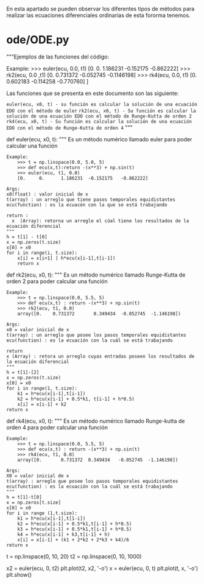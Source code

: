 En esta apartado se pueden observar los diferentes tipos de mètodos para realizar las ecuaciones diferenciales ordinarias de esta fororma tenemos.

# ode/ODE.py

"""Ejemplos de las funciones del código:

Example:
    >>> euler(ecu, 0.0, t1)
    [0.     0.  1.186231   -0.152175    -0.862222]
    >>> rk2(ecu, 0.0 ,t1)
    [0.     0.731372       -0.052745    -0.1146198]
    >>> rk4(ecu, 0.0, t1)
    [0.     0.602183       -0.114258    -0.770760]           ]

Las funciones que se presenta en este documento son las siguiente:

`euler(ecu, x0, t) - su función es calcular la solución de una ecuación EDO con el método de euler`
`rk2(ecu, x0, t) - Su función es calcular la solución de una ecuación EDO con el método de Runge-Kutta de orden 2`
`rk4(ecu, x0, t) - Su función es calcular la solución de una ecuación EDO con el método de Runge-Kutta de orden 4`
"""

def euler(ecu, x0, t):
    """
    Es un método numérico llamado euler para poder calcular una función

    Example:
        >>> t = np.linspace(0.0, 5.0, 5)
        >>> def ecu(x,t):return -(x**3) + np.sin(t)
        >>> euler(ecu, t1, 0.0)
        [0.     0.      1.186231  -0.152175   -0.862222]

    Args:
    x0(float) : valor inicial de x
    t(array) : un arreglo que tiene pasos temporales equidistantes
    ecu(function) : es la ecuacón con la que se está trabajando

    return :
      x  (Array): retorna un arreglo el cúal tiene los resultados de la ecuación diferencial
    """
    h = t[1] - t[0]
    x = np.zeros(t.size)
    x[0] = x0
    for i in range(i, t.size):
        x[i] = x[i+1] ] h*ecu(x[i-1],t[i-1])
        return x

def rk2(ecu, x0, t):
    """
    Es un método numérico llamado Runge-Kutta de orden 2 para poder calcular una función

    Example:
        >>> t = np.linspace(0.0, 5.5, 5)
        >>> def ecu(x,t) : return -(x**3) + np.sin(t)
        >>> rk2(ecu, t1, 0.0)
        array([0.    0.731372       0.349434  -0.052745  -1.146198])

    Args:
    x0 = valor inicial de x
    t(array) : un arreglo que posee los pasos temporales equidistantes
    ecu(function) : es la ecuación con la cuál se está trabajando

    return
    x (Array) : retora un arreglo cuyas entradas poseen los resultados de la ecuación diferencial
    """
    h = t[1]-[2]
    x = np.zeros(t.size)
    x[0] = x0
    for i in range(1, t.size):
        k1 = h*ecu(x[i-1],t[i-1])
        k2 = h*ecu(x[i-1] + 0.5*k1, t[i-1] + h*0.5)
        x[i] = x[i-1] + k2
    return x

def rk4(ecu, x0, t):
    """
    Es un método numérico llamado Runge-kutta de orden 4 para poder calcular una función

    Example:
        >>> t = np.linspace(0.0, 5.5, 5)
        >>> def ecu(x,t) : return -(x**3) + np.sin(t)
        >>> rk4(ecu, t1, 0.0)
        array([0.       0.731372  0.349434   -0.052745  -1.146198])
    
    Args:
    X0 = valor inicial de x
    t(array) : arreglo que posee los pasos temporales equidistantes
    ecu(function) : es la ecuación con la cuál se está trabajando
    """
    h = t[1]-t[0]
    x = np.zeros[t.size]
    x[0] = x0
    for i in range (1,t.size):
        k1 = h*ecu(x[i-1],t[1-i])
        k2 = h*ecu(x[i-1] + 0.5*k1,t[i-1] + h*0.5)
        k3 = h*ecu(x[i-1] + 0.5*k1,t[i-1] + h*0.5)
        k4 = h*ecu(x[i-1] + k3,t[i-1] + h)
        x[i] = x[i-1] + (k1 + 2*k2 + 2*k3 + k4)/6
    return x


t = np.linspace(0, 10, 20)
t2 = np.linspace(0, 10, 1000)

x2 = euler(ecu, 0, t2)
plt.plot(t2, x2, '-o')
x = euler(ecu, 0, t)
plt.plot(t, x, '-o')
plt.show()
